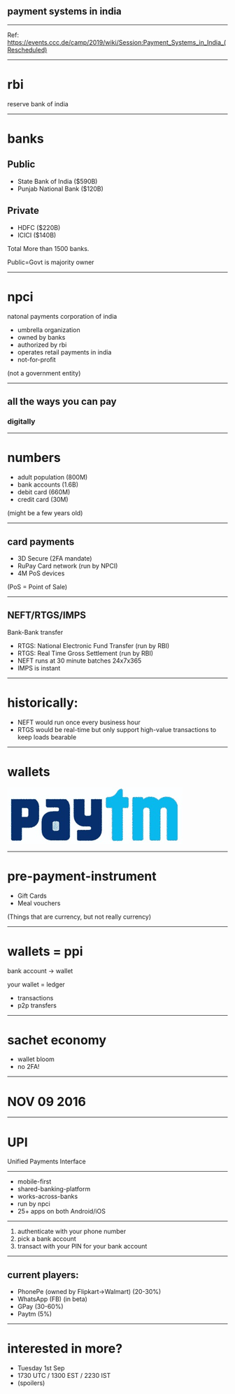 ## payment systems in india

---

Ref: https://events.ccc.de/camp/2019/wiki/Session:Payment_Systems_in_India_(Rescheduled)

---

# rbi

reserve bank of india



---

# banks

## Public
- State Bank of India ($590B)
- Punjab National Bank ($120B)

## Private
- HDFC ($220B)
- ICICI ($140B)

Total More than 1500 banks.

Public=Govt is majority owner

---

# npci

natonal payments corporation of india

- umbrella organization
- owned by banks
- authorized by rbi
- operates retail payments in india
- not-for-profit

(not a government entity)

---

<!-- effect=explosions -->

## all the ways you can pay

### digitally

---

# numbers

- adult population (800M)
- bank accounts (1.6B)
- debit card (660M)
- credit card (30M)

(might be a few years old)

---

## card payments

- 3D Secure (2FA mandate)
- RuPay Card network (run by NPCI)
- 4M PoS devices

(PoS = Point of Sale)

---

<!-- ## cbs

core banking system

--- -->

## NEFT/RTGS/IMPS

Bank-Bank transfer

- RTGS: National Electronic Fund Transfer (run by RBI)
- RTGS: Real Time Gross Settlement (run by RBI)
- NEFT runs at 30 minute batches 24x7x365
- IMPS is instant

---

# historically:

- NEFT would run once every business hour
- RTGS would be real-time but only support high-value transactions to keep loads bearable


---

# wallets

![](paytm.jpg)

---

# pre-payment-instrument

- Gift Cards
- Meal vouchers

(Things that are currency, but not really currency)

---

# wallets = ppi

bank account -> wallet

your wallet = ledger

- transactions
- p2p transfers

---

# sachet economy

- wallet bloom
- no 2FA!

---

# NOV 09 2016

---

# UPI

Unified Payments Interface

---

- mobile-first
- shared-banking-platform
- works-across-banks
- run by npci
- 25+ apps on both Android/iOS

---

1. authenticate with your phone number
2. pick a bank account
3. transact with your PIN for your bank account

---

## current players:

- PhonePe (owned by Flipkart->Walmart) (20-30%)
- WhatsApp (FB) (in beta)
- GPay (30-60%)
- Paytm (5%)

---

# interested in more?

- Tuesday 1st Sep
- 1730 UTC / 1300 EST / 2230 IST
- (spoilers)